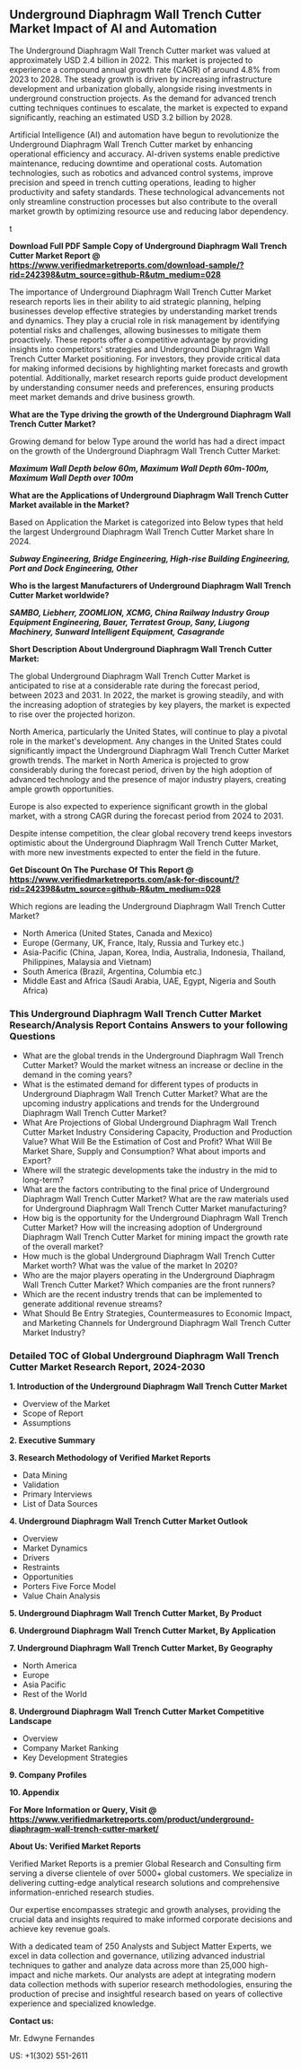 <h2>Underground Diaphragm Wall Trench Cutter Market Impact of AI and Automation</h2><p>The Underground Diaphragm Wall Trench Cutter market was valued at approximately USD 2.4 billion in 2022. This market is projected to experience a compound annual growth rate (CAGR) of around 4.8% from 2023 to 2028. The steady growth is driven by increasing infrastructure development and urbanization globally, alongside rising investments in underground construction projects. As the demand for advanced trench cutting techniques continues to escalate, the market is expected to expand significantly, reaching an estimated USD 3.2 billion by 2028.</p><p>Artificial Intelligence (AI) and automation have begun to revolutionize the Underground Diaphragm Wall Trench Cutter market by enhancing operational efficiency and accuracy. AI-driven systems enable predictive maintenance, reducing downtime and operational costs. Automation technologies, such as robotics and advanced control systems, improve precision and speed in trench cutting operations, leading to higher productivity and safety standards. These technological advancements not only streamline construction processes but also contribute to the overall market growth by optimizing resource use and reducing labor dependency.</p>t</p><p id="" class=""><strong>Download Full PDF Sample Copy of Underground Diaphragm Wall Trench Cutter Market Report @ <a href="https://www.verifiedmarketreports.com/download-sample/?rid=242398&utm_source=github-R&utm_medium=028" target="_blank">https://www.verifiedmarketreports.com/download-sample/?rid=242398&utm_source=github-R&utm_medium=028</a></strong></p><p>The importance of&nbsp;Underground Diaphragm Wall Trench Cutter Market research reports lies in their ability to aid strategic planning, helping businesses develop effective strategies by understanding market trends and dynamics. They play a crucial role in risk management by identifying potential risks and challenges, allowing businesses to mitigate them proactively. These reports offer a competitive advantage by providing insights into competitors' strategies and Underground Diaphragm Wall Trench Cutter Market positioning. For investors, they provide critical data for making informed decisions by highlighting market forecasts and growth potential. Additionally, market research reports guide product development by understanding consumer needs and preferences, ensuring products meet market demands and drive business growth.</p><p><strong>What are the&nbsp;Type driving the growth of the Underground Diaphragm Wall Trench Cutter Market?</strong></p><p id="" class="">Growing demand for below Type around the world has had a direct impact on the growth of the Underground Diaphragm Wall Trench Cutter Market:</p><em><strong>Maximum Wall Depth below 60m, Maximum Wall Depth 60m-100m, Maximum Wall Depth over 100m</strong></em></p><strong>What are the&nbsp;Applications&nbsp;of Underground Diaphragm Wall Trench Cutter Market available in the Market?</strong></p><p id="" class="">Based on Application the Market is categorized into Below types that held the largest Underground Diaphragm Wall Trench Cutter Market share In 2024.</p><em><strong>Subway Engineering, Bridge Engineering, High-rise Building Engineering, Port and Dock Engineering, Other</strong></em></p><strong>Who is the largest Manufacturers of Underground Diaphragm Wall Trench Cutter Market worldwide?</strong></p><p><em><strong>SAMBO, Liebherr, ZOOMLION, XCMG, China Railway Industry Group Equipment Engineering, Bauer, Terratest Group, Sany, Liugong Machinery, Sunward Intelligent Equipment, Casagrande</strong></em></p><p id="" class=""><strong>Short Description About Underground Diaphragm Wall Trench Cutter Market:</strong></p><p>The global Underground Diaphragm Wall Trench Cutter Market is anticipated to rise at a considerable rate during the forecast period, between 2023 and 2031. In 2022, the market is growing steadily, and with the increasing adoption of strategies by key players, the market is expected to rise over the projected horizon.</p><p>North America, particularly the United States, will continue to play a pivotal role in the market's development. Any changes in the United States could significantly impact the Underground Diaphragm Wall Trench Cutter Market growth trends. The market in North America is projected to grow considerably during the forecast period, driven by the high adoption of advanced technology and the presence of major industry players, creating ample growth opportunities.</p><p>Europe is also expected to experience significant growth in the global market, with a strong CAGR during the forecast period from 2024 to 2031.</p><p>Despite intense competition, the clear global recovery trend keeps investors optimistic about the Underground Diaphragm Wall Trench Cutter Market, with more new investments expected to enter the field in the future.</p><p id="" class=""><strong>Get Discount On The Purchase Of This Report @ <a href="https://www.verifiedmarketreports.com/ask-for-discount/?rid=242398&utm_source=github-R&utm_medium=028" target="_blank">https://www.verifiedmarketreports.com/ask-for-discount/?rid=242398&utm_source=github-R&utm_medium=028</a></strong></p>Which regions are leading the Underground Diaphragm Wall Trench Cutter Market?</p><ul><li>North America (United States, Canada and Mexico)</li><li>Europe (Germany, UK, France, Italy, Russia and Turkey etc.)</li><li>Asia-Pacific (China, Japan, Korea, India, Australia, Indonesia, Thailand, Philippines, Malaysia and Vietnam)</li><li>South America (Brazil, Argentina, Columbia etc.)</li><li>Middle East and Africa (Saudi Arabia, UAE, Egypt, Nigeria and South Africa)</li></ul><h3 id="" class="">This Underground Diaphragm Wall Trench Cutter Market Research/Analysis Report Contains Answers to your following Questions</h3><ul><li>What are the global trends in the Underground Diaphragm Wall Trench Cutter Market? Would the market witness an increase or decline in the demand in the coming years?</li><li>What is the estimated demand for different types of products in Underground Diaphragm Wall Trench Cutter Market? What are the upcoming industry applications and trends for the Underground Diaphragm Wall Trench Cutter Market?</li><li>What Are Projections of Global Underground Diaphragm Wall Trench Cutter Market Industry Considering Capacity, Production and Production Value? What Will Be the Estimation of Cost and Profit? What Will Be Market Share, Supply and Consumption? What about imports and Export?</li><li>Where will the strategic developments take the industry in the mid to long-term?</li><li>What are the factors contributing to the final price of Underground Diaphragm Wall Trench Cutter Market? What are the raw materials used for Underground Diaphragm Wall Trench Cutter Market manufacturing?</li><li>How big is the opportunity for the Underground Diaphragm Wall Trench Cutter Market? How will the increasing adoption of Underground Diaphragm Wall Trench Cutter Market for mining impact the growth rate of the overall market?</li><li>How much is the global Underground Diaphragm Wall Trench Cutter Market worth? What was the value of the market In 2020?</li><li>Who are the major players operating in the Underground Diaphragm Wall Trench Cutter Market? Which companies are the front runners?</li><li>Which are the recent industry trends that can be implemented to generate additional revenue streams?</li><li>What Should Be Entry Strategies, Countermeasures to Economic Impact, and Marketing Channels for Underground Diaphragm Wall Trench Cutter Market Industry?</li></ul><h3 id="" class="">Detailed TOC of Global Underground Diaphragm Wall Trench Cutter Market Research Report, 2024-2030</h3><p id="" class=""><strong>1. Introduction of the Underground Diaphragm Wall Trench Cutter Market</strong></p><ul><li>Overview of the Market</li><li>Scope of Report</li><li>Assumptions</li></ul><p id="" class=""><strong>2. Executive Summary</strong></p><p id="" class=""><strong>3. Research Methodology of Verified Market Reports</strong></p><ul><li>Data Mining</li><li>Validation</li><li>Primary Interviews</li><li>List of Data Sources</li></ul><p id="" class=""><strong>4. Underground Diaphragm Wall Trench Cutter Market Outlook</strong></p><ul><li>Overview</li><li>Market Dynamics</li><li>Drivers</li><li>Restraints</li><li>Opportunities</li><li>Porters Five Force Model</li><li>Value Chain Analysis</li></ul><p id="" class=""><strong>5. Underground Diaphragm Wall Trench Cutter Market, By Product</strong></p><p id="" class=""><strong>6. Underground Diaphragm Wall Trench Cutter Market, By Application</strong></p><p id="" class=""><strong>7. Underground Diaphragm Wall Trench Cutter Market, By Geography</strong></p><ul><li>North America</li><li>Europe</li><li>Asia Pacific</li><li>Rest of the World</li></ul><p id="" class=""><strong>8. Underground Diaphragm Wall Trench Cutter Market Competitive Landscape</strong></p><ul><li>Overview</li><li>Company Market Ranking</li><li>Key Development Strategies</li></ul><p id="" class=""><strong>9. Company Profiles</strong></p><p id="" class=""><strong>10. Appendix</strong></p><p id="" class=""><strong>For More Information or Query, Visit @ <a href="https://www.verifiedmarketreports.com/product/underground-diaphragm-wall-trench-cutter-market/" target="_blank">https://www.verifiedmarketreports.com/product/underground-diaphragm-wall-trench-cutter-market/</a></strong></p><p id="" class=""><strong>About Us: Verified Market Reports</strong></p><p id="" class="">Verified Market Reports is a premier Global Research and Consulting firm serving a diverse clientele of over 5000+ global customers. We specialize in delivering cutting-edge analytical research solutions and comprehensive information-enriched research studies.</p><p id="" class="">Our expertise encompasses strategic and growth analyses, providing the crucial data and insights required to make informed corporate decisions and achieve key revenue goals.</p><p id="" class="">With a dedicated team of 250 Analysts and Subject Matter Experts, we excel in data collection and governance, utilizing advanced industrial techniques to gather and analyze data across more than 25,000 high-impact and niche markets. Our analysts are adept at integrating modern data collection methods with superior research methodologies, ensuring the production of precise and insightful research based on years of collective experience and specialized knowledge.</p><p id="" class=""><strong>Contact us:</strong></p><p id="" class="">Mr. Edwyne Fernandes</p><p id="" class="">US: +1(302) 551-2611</p>
